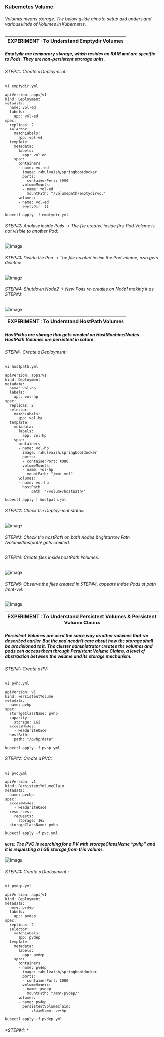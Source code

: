 ### Kubernetes Volume
###### Volumes means storage. The below guide aims to setup and understand various kinds of Volumes in Kubernetes. 

| EXPERIMENT : To Understand Emptydir Volumes |
|---|
##### Emptydir are temporary storage, which resides on RAM and are specific to Pods. They are non-persistent strorage units.
###### *STEP#1:  Create a Deployment:*
```
vi emptydir.yml
```
```
apiVersion: apps/v1
kind: Deployment
metadata:
  name: vol-ed
  labels:
    app: vol-ed
spec:
  replicas: 2
  selector:
    matchLabels:
      app: vol-ed
  template:
    metadata:
      labels:
        app: vol-ed
    spec:
      containers:
      - name: vol-ed
        image: rahulvaish/springbootdocker
        ports:
        - containerPort: 8080
        volumeMounts:
        - name: vol-ed
          mountPath: "/volumepath/emptydirvol"
      volumes:
      - name: vol-ed
        emptyDir: {}       
```
```
kubectl apply -f emptydir.yml
```
###### *STEP#2: Analyse inside Pods &rightarrow; The file created inside first Pod Volume is not visible to another Pod:*
![image](https://user-images.githubusercontent.com/45539698/68653982-f68b4180-0552-11ea-832c-3f8098746d7b.png)
###### *STEP#3: Delete the Pod &rightarrow; The file created inside the Pod volume, also gets deleted:*
![image](https://user-images.githubusercontent.com/45539698/68656889-ab742d00-0558-11ea-8aad-9e04e1bbff74.png)
###### *STEP#4: Shutdown Node2 &rightarrow; New Pods re-creates on Node1 making it as STEP#3:*
![image](https://user-images.githubusercontent.com/45539698/68658167-f0995e80-055a-11ea-811a-da960ab9584c.png)

| EXPERIMENT : To Understand HostPath Volumes |
|---|
##### HostPaths are storage that gets created on HostMachine/Nodes. HostPath Volumes are persistent in nature.
###### *STEP#1:  Create a Deployment:*
```
vi hostpath.yml
```
```
apiVersion: apps/v1
kind: Deployment
metadata:
  name: vol-hp
  labels:
    app: vol-hp
spec:
  replicas: 2
  selector:
    matchLabels:
      app: vol-hp
  template:
    metadata:
      labels:
        app: vol-hp
    spec:
      containers:
      - name: vol-hp
        image: rahulvaish/springbootdocker
        ports:
        - containerPort: 8080
        volumeMounts:
        - name: vol-hp
          mountPath: "/mnt-vol"
      volumes:
      - name: vol-hp
        hostPath:
            path: "/volume/hostpath/"

```
```
kubectl apply f hostpath.yml
```
###### *STEP#2: Check the Deployment status:*
![image](https://user-images.githubusercontent.com/45539698/68698705-84911780-05a7-11ea-899c-84f55d359bf8.png)
###### *STEP#3: Check the hostPath on both Nodes &rightarrow Path /volume/hostpath/ gets created.* 
###### *STEP#4: Create files inside hostPath Volumes:*
![image](https://user-images.githubusercontent.com/45539698/68682775-abd9eb80-058b-11ea-9863-2a73172a6e92.png)
###### *STEP#5: Observe the files created in STEP#4, appears inside Pods at path /mnt-vol:*
![image](https://user-images.githubusercontent.com/45539698/68682079-8ef0e880-058a-11ea-8d65-3bd057f8f821.png)

| EXPERIMENT : To Understand Persistent Volumes & Persistent Volume Claims |
|---|
##### Persistent Volumes are used the same way as other volumes that we described earlier. But the pod needn’t care about how the storage shall be provisioned to it. The cluster administrator creates the volumes and pods can access them through Persistent Volume Claims, a level of abstraction between the volume and its storage mechanism.
###### *STEP#1:  Create a PV:*
```
vi pvhp.yml
```
```
apiVersion: v1
kind: PersistentVolume
metadata:
  name: pvhp
spec:
  storageClassName: pvhp
  capacity:
    storage: 1Gi
  accessModes:
    - ReadWriteOnce
  hostPath:
    path: "/pvhp/data"
```
```
kubectl apply -f pvhp.yml
```
###### *STEP#2:  Create a PVC:*
```
vi pvc.yml
```
```
apiVersion: v1
kind: PersistentVolumeClaim
metadata:
  name: pvchp
spec:
  accessModes:
    - ReadWriteOnce
  resources:
    requests:
      storage: 1Gi
  storageClassName: pvhp
```
```
kubectl apply -f pvc.yml
```
#### *```NOTE```: The PVC is searching for a PV with storageClassName “pvhp” and it is requesting a 1 GB storage from this volume.*
![image](https://user-images.githubusercontent.com/45539698/68702706-47308800-05af-11ea-8cc1-221932ff5cee.png)
###### *STEP#3: Create a Deployment :*
```
vi pvdep.yml
```
```
apiVersion: apps/v1
kind: Deployment
metadata:
  name: pvdep
  labels:
    app: pvdep
spec:
  replicas: 2
  selector:
    matchLabels:
      app: pvdep
  template:
    metadata:
      labels:
        app: pvdep
    spec:
      containers:
      - name: pvdep
        image: rahulvaish/springbootdocker
        ports:
        - containerPort: 8080
        volumeMounts:
        - name: pvdep
          mountPath: "/mnt-pvdep/"
      volumes:
      - name: pvdep
        persistentVolumeClaim:
            claimName: pvchp
```	
```
Kubectl apply -f pvdep.yml
```
###### *STEP#4: *











